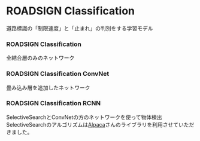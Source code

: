 # ROADSIGN Classification
道路標識の「制限速度」と「止まれ」の判別をする学習モデル    

### ROADSIGN Classification
全結合層のみのネットワーク

### ROADSIGN Classification ConvNet
畳み込み層を追加したネットワーク

### ROADSIGN Classification RCNN
SelectiveSearchとConvNetの方のネットワークを使って物体検出          
SelectiveSearchのアルゴリズムは[Alpaca](https://github.com/AlpacaDB/selectivesearch)さんのライブラリを利用させていただきました。      
